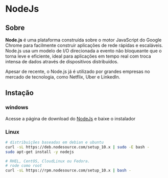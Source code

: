 # NodeJs

## Sobre

__Node.js__ é uma plataforma construída sobre o motor JavaScript do Google Chrome para facilmente construir aplicações de rede rápidas e escaláveis. Node.js usa um modelo de I/O direcionada a evento não bloqueante que o torna leve e eficiente, ideal para aplicações em tempo real com troca intensa de dados através de dispositivos distribuídos.

Apesar de recente, o Node.js já é utilizado por grandes empresas no mercado de tecnologia, como Netflix, Uber e LinkedIn.

## Instação

### windows
Acesse a página de download do [NodeJs](https://nodejs.org/en/#download) e baixe o instalador

### Linux
```sh
# distribuições baseadas em debian e ubuntu
curl -sL https://deb.nodesource.com/setup_10.x | sudo -E bash -
sudo apt-get install -y nodejs
```

```sh
# RHEL, CentOS, CloudLinux ou Fedora.
# rode como root
curl -sL https://rpm.nodesource.com/setup_10.x | bash -
```